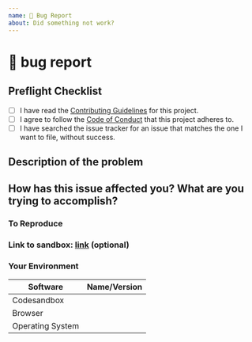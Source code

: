 ```yaml
---
name: 🐛 Bug Report
about: Did something not work?
---
```


# 🐛 bug report

## Preflight Checklist

<!-- Please ensure you've completed the following steps by replacing [ ] with [x]-->

- [ ] I have read the [Contributing Guidelines][contributing] for this project.
- [ ] I agree to follow the [Code of Conduct][code_of_conduct] that this project
      adheres to.
- [ ] I have searched the issue tracker for an issue that matches the one I want
      to file, without success.

## Description of the problem

## How has this issue affected you? What are you trying to accomplish?

### To Reproduce

<!--
Your best chance of getting this bug looked at quickly is to provide an example.
-->

### Link to sandbox: [link]() (optional)

### Your Environment

| Software         | Name/Version |
| ---------------- | ------------ |
| Сodesandbox      |              |
| Browser          |              |
| Operating System |              |

<!-- prettier-ignore-start -->
[code_of_conduct]: https://github.com/nxpkg/codesandbox-client/blob/master/CODE_OF_CONDUCT.md
[contributing]: https://github.com/nxpkg/codesandbox-client/blob/master/CONTRIBUTING.md
<!-- prettier-ignore-end -->
